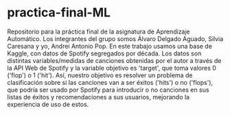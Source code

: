 # practica-final-ML
Repositorio para la práctica final de la asignatura de Aprendizaje Automático.
Los integrantes del grupo somos Álvaro Delgado Aguado, Silvia Caresana y yo, Andrei Antonio Pop.
En este trabajo usamos una base de Kaggle, con datos de Spotify segregados por década. Los datos son distintas variables/medidas de canciones obtenidas por el autor a través de la API Web de Spotify y la variable objetivo es 'target', que toma valores 0 ('flop') o 1 ('hit'). 
Así, nuestro objetivo es resolver un problema de clasificación sobre si las canciones van a ser éxitos ('hits') o no ('flops'), que podría ser usado por Spotify para introducir o no canciones en sus listas de éxitos y recomendaciones a sus usuarios, mejorando la experiencia de uso de estos.
